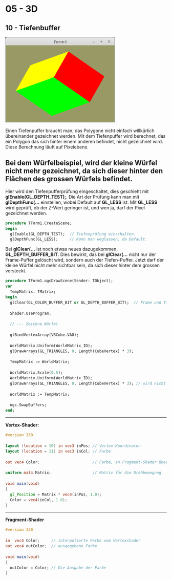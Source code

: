 # 05 - 3D
## 10 - Tiefenbuffer

![image.png](image.png)

Einen Tiefenpuffer braucht man, das Polygone nicht einfach willkürlich übereinander gezeichnet werden.
Mit dem Tiefenpuffer wird berechnet, das ein Polygon das sich hinter einem anderen befindet, nicht gezeichnet wird.
Diese Berechnung läuft auf Pixelebene.

Bei dem Würfelbeispiel, wird der kleine Würfel nicht mehr gezeichnet, da sich dieser hinter den Flächen des grossen Würfels befindet.
---
Hier wird den Tiefenpufferprüfung eingeschaltet, dies geschieht mit <b>glEnable(GL_DEPTH_TEST);</b>.
Die Art der Prüfung kann man mit <b>glDepthFunc(...</b> einstellen, wobei Default auf <b>GL_LESS</b> ist.
Mit <b>GL_LESS</b> wird geprüft, ob der Z-Wert geringer ist, und wen ja, darf der Pixel gezeichnet werden.


```pascal
procedure TForm1.CreateScene;
begin
  glEnable(GL_DEPTH_TEST);  // Tiefenprüfung einschalten.
  glDepthFunc(GL_LESS);     // Kann man weglassen, da Default.
```

Bei <b>glClear(...</b> ist noch etwas neues dazugekommen, <b>GL_DEPTH_BUFFER_BIT</b>.
Dies bewirkt, das bei <b>glClear(...</b> nicht nur der Frame-Puffer gelöscht wird, sondern auch der Tiefen-Puffer.
Jetzt darf der kleine Würfel nicht mehr sichtbar sein, da sich dieser hinter dem grossen versteckt.

```pascal
procedure TForm1.ogcDrawScene(Sender: TObject);
var
  TempMatrix: TMatrix;
begin
  glClear(GL_COLOR_BUFFER_BIT or GL_DEPTH_BUFFER_BIT);  // Frame und Tiefen-Puffer löschen.

  Shader.UseProgram;

  // --- Zeichne Würfel

  glBindVertexArray(VBCube.VAO);

  WorldMatrix.Uniform(WorldMatrix_ID);
  glDrawArrays(GL_TRIANGLES, 0, Length(CubeVertex) * 3);

  TempMatrix := WorldMatrix;

  WorldMatrix.Scale(0.5);
  WorldMatrix.Uniform(WorldMatrix_ID);
  glDrawArrays(GL_TRIANGLES, 0, Length(CubeVertex) * 3); // wird nicht gezeichnet.

  WorldMatrix := TempMatrix;

  ogc.SwapBuffers;
end;
```

---
<b>Vertex-Shader:</b>

```glsl
#version 330

layout (location = 10) in vec3 inPos; // Vertex-Koordinaten
layout (location = 11) in vec3 inCol; // Farbe

out vec4 Color;                       // Farbe, an Fragment-Shader übergeben

uniform mat4 Matrix;                  // Matrix für die Drehbewegung

void main(void)
{
  gl_Position = Matrix * vec4(inPos, 1.0);
  Color = vec4(inCol, 1.0);
}

```

---
<b>Fragment-Shader</b>

```glsl
#version 330

in  vec4 Color;     // interpolierte Farbe vom Vertexshader
out vec4 outColor;  // ausgegebene Farbe

void main(void)
{
  outColor = Color; // Die Ausgabe der Farbe
}

```


